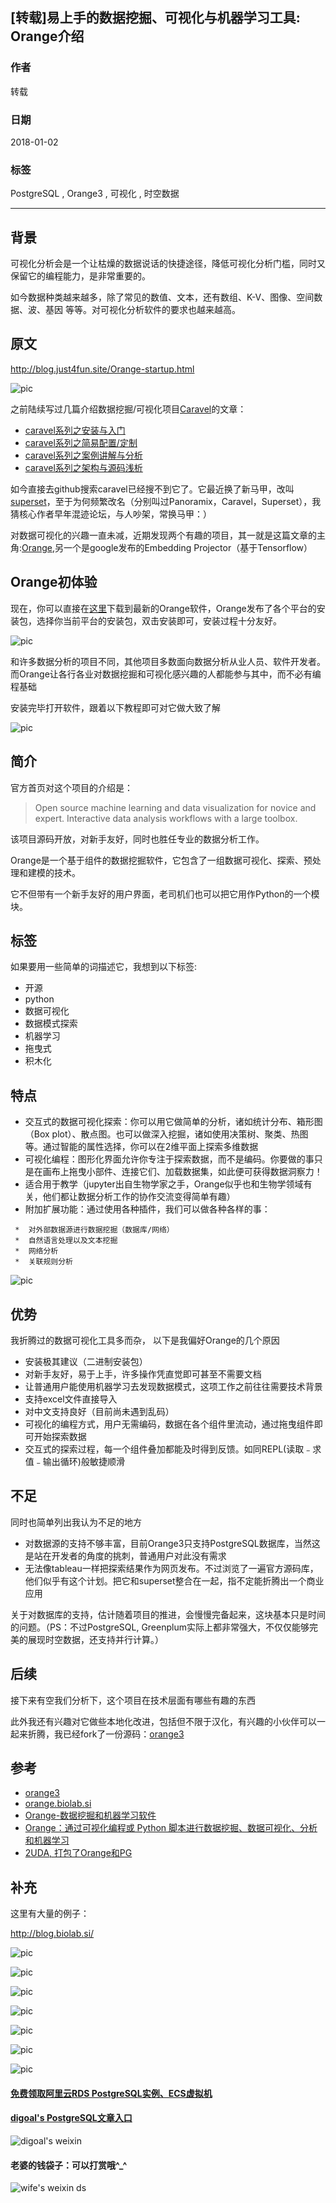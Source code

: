 ## [转载]易上手的数据挖掘、可视化与机器学习工具: Orange介绍
                        
### 作者                        
转载
                        
### 日期                        
2018-01-02                       
                        
### 标签                        
PostgreSQL , Orange3 , 可视化 , 时空数据  
                        
----                        
                        
## 背景     
可视化分析会是一个让枯燥的数据说话的快捷途径，降低可视化分析门槛，同时又保留它的编程能力，是非常重要的。   
  
如今数据种类越来越多，除了常见的数值、文本，还有数组、K-V、图像、空间数据、波、基因   等等。对可视化分析软件的要求也越来越高。    
        
## 原文  
http://blog.just4fun.site/Orange-startup.html
  
![pic](20180102_01_pic_001.png)  
  
之前陆续写过几篇介绍数据挖掘/可视化项目[Caravel](https://github.com/airbnb/superset)的文章：  
  
- [caravel系列之安装与入门](http://blog.just4fun.site/caravel-startup-and-install.html)  
- [caravel系列之简易配置/定制](http://blog.just4fun.site/caravel-config.html)  
- [caravel系列之案例讲解与分析](http://blog.just4fun.site/caravel-demo-analysis.html)  
- [caravel系列之架构与源码浅析](http://blog.just4fun.site/caravel-code.html)  
  
如今直接去github搜索caravel已经搜不到它了。它最近换了新马甲，改叫[superset](https://github.com/apache/incubator-superset)，至于为何频繁改名（分别叫过Panoramix，Caravel，Superset），我猜核心作者早年混迹论坛，与人吵架，常换马甲：）  
  
对数据可视化的兴趣一直未减，近期发现两个有趣的项目，其一就是这篇文章的主角:[Orange](https://github.com/biolab/orange3),另一个是google发布的Embedding Projector（基于Tensorflow）  
  
## Orange初体验  
  
现在，你可以直接在[这里](http://orange.biolab.si/download/)下载到最新的Orange软件，Orange发布了各个平台的安装包，选择你当前平台的安装包，双击安装即可，安装过程十分友好。  
  
![pic](20180102_01_pic_002.png)  
  
和许多数据分析的项目不同，其他项目多数面向数据分析从业人员、软件开发者。而Orange让各行各业对数据挖掘和可视化感兴趣的人都能参与其中，而不必有编程基础  
  
安装完毕打开软件，跟着以下教程即可对它做大致了解  
  
![pic](20180102_01_pic_003.png)  
  
## 简介  
官方首页对这个项目的介绍是：  
  
>Open source machine learning and data visualization for novice and expert. Interactive data analysis workflows with a large toolbox.  
  
  
该项目源码开放，对新手友好，同时也胜任专业的数据分析工作。  
  
Orange是一个基于组件的数据挖掘软件，它包含了一组数据可视化、探索、预处理和建模的技术。  
  
它不但带有一个新手友好的用户界面，老司机们也可以把它用作Python的一个模块。  
  
## 标签  
如果要用一些简单的词描述它，我想到以下标签:  
  
- 开源  
- python  
- 数据可视化  
- 数据模式探索  
- 机器学习  
- 拖曳式  
- 积木化  
  
## 特点  
- 交互式的数据可视化探索：你可以用它做简单的分析，诸如统计分布、箱形图（Box plot）、散点图。也可以做深入挖掘，诸如使用决策树、聚类、热图等。通过智能的属性选择，你可以在2维平面上探索多维数据  
- 可视化编程：图形化界面允许你专注于探索数据，而不是编码。你要做的事只是在画布上拖曳小部件、连接它们、加载数据集，如此便可获得数据洞察力！  
- 适合用于教学（jupyter出自生物学家之手，Orange似乎也和生物学领域有关，他们都让数据分析工作的协作交流变得简单有趣）  
- 附加扩展功能：通过使用各种插件，我们可以做各种各样的事：  
  
```
 *  对外部数据源进行数据挖掘（数据库/网络）  
 *  自然语言处理以及文本挖掘  
 *  网络分析  
 *  关联规则分析  
```
  
![pic](20180102_01_pic_004.png)  
  
## 优势  
我折腾过的数据可视化工具多而杂， 以下是我偏好Orange的几个原因  
  
- 安装极其建议（二进制安装包）  
- 对新手友好，易于上手，许多操作凭直觉即可甚至不需要文档  
- 让普通用户能使用机器学习去发现数据模式，这项工作之前往往需要技术背景  
- 支持excel文件直接导入  
- 对中文支持良好（目前尚未遇到乱码）  
- 可视化的编程方式，用户无需编码，数据在各个组件里流动，通过拖曳组件即可开始探索数据  
- 交互式的探索过程，每一个组件叠加都能及时得到反馈。如同REPL(读取﹣求值﹣输出循环)般敏捷顺滑  
  
## 不足  
同时也简单列出我认为不足的地方  
  
- 对数据源的支持不够丰富，目前Orange3只支持PostgreSQL数据库，当然这是站在开发者的角度的挑刺，普通用户对此没有需求  
- 无法像tableau一样把探索结果作为网页发布。不过浏览了一遍官方源码库，他们似乎有这个计划。把它和superset整合在一起，指不定能折腾出一个商业应用  
  
关于对数据库的支持，估计随着项目的推进，会慢慢完备起来，这块基本只是时间的问题。（PS：不过PostgreSQL, Greenplum实际上都非常强大，不仅仅能够完美的展现时空数据，还支持并行计算。）  
  
## 后续  
接下来有空我们分析下，这个项目在技术层面有哪些有趣的东西  
  
此外我还有兴趣对它做些本地化改进，包括但不限于汉化，有兴趣的小伙伴可以一起来折腾，我已经fork了一份源码：[orange3](https://github.com/openEduClub/orange3)  
  
## 参考  
- [orange3](https://github.com/biolab/orange3)  
- [orange.biolab.si](http://orange.biolab.si/)  
- [Orange-数据挖掘和机器学习软件](https://my.oschina.net/u/2306127/blog/548833)  
- [Orange：通过可视化编程或 Python 脚本进行数据挖掘、数据可视化、分析和机器学习](http://hao.jobbole.com/orange/)  
- [2UDA, 打包了Orange和PG](https://www.2ndquadrant.com/en/resources/pgpredict-predictive-analytics-postgresql/)  
  
## 补充
这里有大量的例子：  
  
http://blog.biolab.si/  
  
![pic](20180102_01_pic_005.png)  
  
![pic](20180102_01_pic_006.png)  
  
![pic](20180102_01_pic_007.png)  
  
![pic](20180102_01_pic_008.png)  
  
![pic](20180102_01_pic_009.png)  
  
![pic](20180102_01_pic_010.png)  
  
![pic](20180102_01_pic_011.png)  
  
  
  
  
  
  
  
  
  
  
  
  
  
  
#### [免费领取阿里云RDS PostgreSQL实例、ECS虚拟机](https://free.aliyun.com/ "57258f76c37864c6e6d23383d05714ea")
  
  
#### [digoal's PostgreSQL文章入口](https://github.com/digoal/blog/blob/master/README.md "22709685feb7cab07d30f30387f0a9ae")
  
  
![digoal's weixin](../pic/digoal_weixin.jpg "f7ad92eeba24523fd47a6e1a0e691b59")
  
  
#### 老婆的钱袋子：可以打赏哦^_^  
![wife's weixin ds](../pic/wife_weixin_ds.jpg "acd5cce1a143ef1d6931b1956457bc9f")
  
